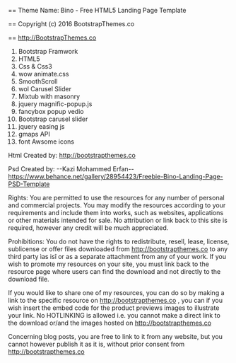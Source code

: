 == Theme Name: Bino - Free HTML5 Landing Page Template

== Copyright (c) 2016 BootstrapThemes.co

== http://BootstrapThemes.co


1. Bootstrap Framwork
2. HTML5 
3. Css & Css3
4. wow animate.css
5. SmoothScroll
6. wol Carusel Slider
7. Mixtub with masonry
8. jquery magnific-popup.js
9. fancybox popup vedio
10. Bootstrap carusel slider
11. jquery easing js
12. gmaps API
13. font Awsome icons


Html Created by: http://bootstrapthemes.co



Psd Created by: --Kazi Mohammed Erfan-- https://www.behance.net/gallery/28954423/Freebie-Bino-Landing-Page-PSD-Template


Rights: 
You are permitted to use the resources for any number of personal and commercial projects.
You may modify the resources according to your requirements and include them into works, 
such as websites, applications or other materials intended for sale. No attribution or 
link back to this site is required, however any credit will be much appreciated.


Prohibitions:
You do not have the rights to redistribute, resell, lease, license, sublicense or offer 
files downloaded from http://bootstrapthemes.co to any third party ìas isî or as a separate attachment 
from any of your work. If you wish to promote my resources on your site, you must link back 
to the resource page where users can find the download and not directly to the download file.



If you would like to share one of my resources, you can do so by making a link to the specific 
resource on http://bootstrapthemes.co , you can if you wish insert the embed code for the product previews images to illustrate your link. 
No HOTLINKING is allowed i.e. you cannot make a direct link to the download or/and the images hosted on http://bootstrapthemes.co

Concerning blog posts, you are free to link to it from any website, 
but you cannot however publish it as it is, without prior consent from http://bootstrapthemes.co
